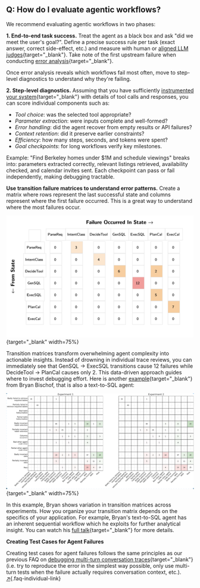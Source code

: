 ## Q: How do I evaluate agentic workflows?

We recommend evaluating agentic workflows in two phases:

**1. End-to-end task success.** Treat the agent as a black box and ask "did we meet the user's goal?". Define a precise success rule per task (exact answer, correct side-effect, etc.) and measure with human or [aligned LLM judges](https://hamel.dev/blog/posts/llm-judge/){target="_blank"}.  Take note of the first upstream failure when conducting [error analysis](#q-why-is-error-analysis-so-important-in-llm-evals-and-how-is-it-performed){target="_blank"}.  

Once error analysis reveals which workflows fail most often, move to step-level diagnostics to understand why they're failing.

**2. Step-level diagnostics.** Assuming that you have sufficiently [instrumented your system](https://hamel.dev/blog/posts/evals/#logging-traces){target="_blank"} with details of tool calls and responses, you can score individual components such as:
- *Tool choice*: was the selected tool appropriate?
- *Parameter extraction*: were inputs complete and well-formed?
- *Error handling*: did the agent recover from empty results or API failures?
- *Context retention*: did it preserve earlier constraints?
- *Efficiency*: how many steps, seconds, and tokens were spent?
- *Goal checkpoints*: for long workflows verify key milestones.

Example: "Find Berkeley homes under $1M and schedule viewings" breaks into: parameters extracted correctly, relevant listings retrieved, availability checked, and calendar invites sent. Each checkpoint can pass or fail independently, making debugging tractable.

**Use transition failure matrices to understand error patterns.** Create a matrix where rows represent the last successful state and columns represent where the first failure occurred.  This is a great way to understand where the most failures occur.

![Transition failure matrix showing hotspots in text-to-SQL agent workflow](images/shreya_matrix.png){target="_blank" width=75%}

Transition matrices transform overwhelming agent complexity into actionable insights. Instead of drowning in individual trace reviews, you can immediately see that GenSQL → ExecSQL transitions cause 12 failures while DecideTool → PlanCal causes only 2. This data-driven approach guides where to invest debugging effort. Here is another [example](https://www.figma.com/deck/nwRlh5renu4s4olaCsf9lG/Failure-is-a-Funnel?node-id=2009-927&t=GJlTtxQ8bLJaQ92A-1){target="_blank"} from Bryan Bischof, that is also a text-to-SQL agent:

![Bischof, Bryan "Failure is A Funnel - Data Council, 2025"](images/bischof_matrix.png){target="_blank" width=75%}

In this example, Bryan shows variation in transition matrices across experiments. How you organize your transition matrix depends on the specifics of your application.  For example, Bryan's text-to-SQL agent has an inherent sequential workflow which he exploits for further analytical insight.  You can watch his [full talk](https://youtu.be/R_HnI9oTv3c?si=hRRhDiydHU5k6ikc){target="_blank"} for more details.

**Creating Test Cases for Agent Failures**

Creating test cases for agent failures follows the same principles as our previous FAQ on [debugging multi-turn conversation traces](#q-how-do-i-debug-multi-turn-conversation-traces){target="_blank"} (i.e. try to reproduce the error in the simplest way possible, only use multi-turn tests when the failure actually requires conversation context, etc.). [↗](#q-how-do-i-evaluate-agentic-workflows){.faq-individual-link}
